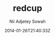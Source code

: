 ---
title: "redcup"
github: https://github.com/nadjetey/redcup
demo: http://nadjetey.github.io/redcup/
author: Nii Adjetey Sowah

ssg:
  - Jekyll
cms:
  - No Cms
date: 2014-01-26T21:40:33Z
github_branch: master
description: "This is a Jekyll Theme"
---